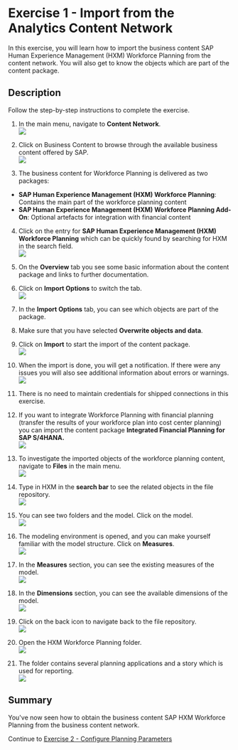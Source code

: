 # Exercise 1 - Import from the Analytics Content Network

In this exercise, you will learn how to import the business content SAP Human Experience Management (HXM) Workforce Planning from the content network. You will also get to know the objects which are part of the content package.

## Description

Follow the step-by-step instructions to complete the exercise.

1. In the main menu, navigate to **Content Network**.
<br>![](/exercises/ex1/images/01_0001.png)

2. Click on Business Content to browse through the available business content offered by SAP.
<br>![](/exercises/ex1/images/01_0002.png)

3.	The business content for Workforce Planning is delivered as two packages:
  - **SAP Human Experience Management (HXM) Workforce Planning**: Contains the main part of the workforce planning content
  - **SAP Human Experience Management (HXM) Workforce Planning Add-On**: Optional artefacts for integration with financial content 
4.	Click on the entry for **SAP Human Experience Management (HXM) Workforce Planning** which can be quickly found by searching for HXM in the search field. 
<br>![](/exercises/ex1/images/01_0003.png)

5. On the **Overview** tab you see some basic information about the content package and links to further documentation.
6. Click on **Import Options** to switch the tab.
<br>![](/exercises/ex1/images/01_0004.png)

7. In the **Import Options** tab, you can see which objects are part of the package.
8. Make sure that you have selected **Overwrite objects and data**.
9. Click on **Import** to start the import of the content package.
<br>![](/exercises/ex1/images/01_0005.png)

10. When the import is done, you will get a notification. If there were any issues you will also see additional information about errors or warnings.
<br>![](/exercises/ex1/images/01_0006.png)
11. There is no need to maintain credentials for shipped connections in this exercise.
12. If you want to integrate Workforce Planning with financial planning (transfer the results of your workforce plan into cost center planning) you can import the content package **Integrated Financial Planning for SAP S/4HANA.**
<br>![](/exercises/ex1/images/01_0007.png)
13. To investigate the imported objects of the workforce planning content, navigate to **Files** in the main menu.
<br>![](/exercises/ex1/images/01_0008.png)

14. Type in HXM in the **search bar** to see the related objects in the file repository.
<br>![](/exercises/ex1/images/01_0009.png)

15. You can see two folders and the model. Click on the model.
<br>![](/exercises/ex1/images/01_0010.png)
16.	The modeling environment is opened, and you can make yourself familiar with the model structure. Click on **Measures**.
<br>![](/exercises/ex1/images/01_0011.png)

17.	In the **Measures** section, you can see the existing measures of the model.
<br>![](/exercises/ex1/images/01_0012.png)

18.	In the **Dimensions** section, you can see the available dimensions of the model.
<br>![](/exercises/ex1/images/01_0013.png)
19.	Click on the back icon to navigate back to the file repository.
<br>![](/exercises/ex1/images/01_0014.png)

20. Open the HXM Workforce Planning folder.
<br>![](/exercises/ex1/images/01_0015.png)
21.	The folder contains several planning applications and a story which is used for reporting.
<br>![](/exercises/ex1/images/01_0016.png)

## Summary

You've now seen how to obtain the business content SAP HXM Workforce Planning from the business content network.

Continue to [Exercise 2 - Configure Planning Parameters](../ex2/README.md)

